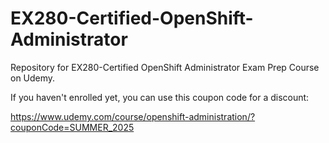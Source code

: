 # EX280-Certified-OpenShift-Administrator
Repository for EX280-Certified OpenShift Administrator Exam Prep Course on Udemy.

If you haven't enrolled yet, you can use this coupon code for a discount:

https://www.udemy.com/course/openshift-administration/?couponCode=SUMMER_2025
